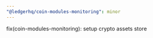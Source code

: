 ```yaml
---
"@ledgerhq/coin-modules-monitoring": minor
---
```


fix(coin-modules-monitoring): setup crypto assets store
